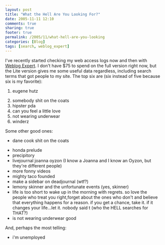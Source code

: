 ```yaml
---
layout: post
title: "What the Hell Are You Looking For?"
date: 2005-11-11 12:10
comments: true
sharing: true
footer: true
permalink: /2005/11/what-hell-are-you-looking
categories: [Blog]
tags: [search, weblog_expert]
---
```

I've recently started checking my web access logs now and then with <a href="http://www.weblogexpert.com/">Weblog Expert</a>.  I don't have $75 to spend on the full version right now, but the Lite version gives me some useful data regardless, including search terms that got people to my site.  The top six are (six instead of five because six is my favorite):<ol><li>eugene hutz</li>
<li>somebody shit on the coats</li>
<li>hipster pda</li>
<li>can you feel a little love</li>
<li>not wearing underwear</li>
<li>winderz</li>
</ol>

Some other good ones:<ul><li>dane cook shit on the coats</li>
<li>honda prelude</li>
<li>precipitory</li>
<li>livejournal joanna oyzon (I know a Joanna and I know an Oyzon, but they're different people)</li>
<li>more fonny videos</li>
<li>mighty taco founded</li>
<li>make a sidebar on deadjournal (wtf?)</li>
<li>lemony skinner and the unfortunate events (yes, skinner)</li>
<li>life is too short to wake up in the morning with regrets. so love the people who treat you right,forget about the ones who don't and believe that everything happens for a reason. if you get a chance, take it. if it changes your life...let it. nobody said t (who the HELL searches for THAT?)</li>
<li>is not wearing underwear good</li>
</ul>

And, perhaps the most telling:<ul><li>i'm unemployed</li></ul>
